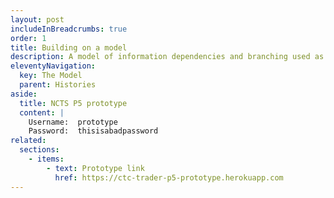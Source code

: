 ```yaml
---
layout: post
includeInBreadcrumbs: true
order: 1
title: Building on a model
description: A model of information dependencies and branching used as a guide to an accurate fully functional prototype.
eleventyNavigation:
  key: The Model
  parent: Histories
aside:
  title: NCTS P5 prototype
  content: |
    Username:  prototype
    Password:  thisisabadpassword
related:
  sections:
    - items:
        - text: Prototype link
          href: https://ctc-trader-p5-prototype.herokuapp.com
---
```

